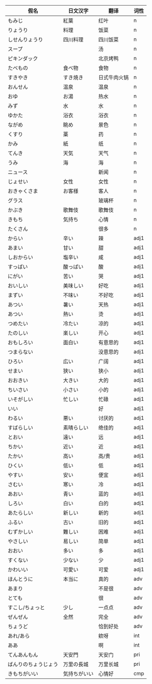 ﻿|假名|日文汉字|翻译|词性|
|-|-|-|-|
|もみじ|紅葉|红叶|n|
|りょうり|料理|饭菜|n|
|しせんりょうり|四川料理|四川饭菜|n|
|スープ||汤|n|
|ピキンダック||北京烤鸭|n|
|たべもの|食べ物|食物|n|
|すきやき|すき焼き|日式牛肉火锅|n|
|おんせん|温泉|温泉|n|
|おゆ|お湯|热水|n|
|みず|水|水|n|
|ゆかた|浴衣|浴衣|n|
|ながめ|眺め|景色|n|
|くすり|薬|药|n|
|かみ|紙|纸|n|
|てんき|天気|天气|n|
|うみ|海|海|n|
|ニュース||新闻|n|
|じょせい|女性|女性|n|
|おきゃくさま|お客様|客人|n|
|グラス||玻璃杯|n|
|かぶき|歌舞伎|歌舞伎|n|
|きもち|気持ち|心情|n|
|たくさん||很多|n|
|からい|辛い|辣|adj1|
|あまい|甘い|甜|adj1|
|しおからい|塩辛い|咸|adj1|
|すっぱい|酸っぱい|酸|adj1|
|にがい|苦い|哭|adj1|
|おいしい|美味しい|好吃|adj1|
|まずい|不味い|不好吃|adj1|
|あつい|暑い|天热|adj1|
|あつい|熱い|烫|adj1|
|つめたい|冷たい|凉的|adj1|
|たのしい|楽しい|开心|adj1|
|おもしろい|面白い|有意思的|adj1|
|つまらない||没意思的|adj1|
|ひろい|広い|广阔|adj1|
|せまい|狭い|狭小|adj1|
|おおきい|大きい|大的|adj1|
|ちいさい|小さい|小的|adj1|
|いそがしい|忙しい|忙碌|adj1|
|いい||好|adj1|
|わるい|悪い|讨厌的|adj1|
|すばらしい|素晴らしい|绝佳的|adj1|
|とおい|遠い|远|adj1|
|ちかい|近い|近|adj1|
|たかい|高い|高/贵|adj1|
|ひくい|低い|低|adj1|
|やすい|安い|便宜|adj1|
|さむい|寒い|冷|adj1|
|あおい|青い|蓝的|adj1|
|しろい|白い|白的|adj1|
|あたらしい|新しい|新的|adj1|
|ふるい|古い|旧的|adj1|
|むずかしい|難しい|困难|adj1|
|やさしい|易しい|简单|adj1|
|おおい|多い|多|adj1|
|すくない|少ない|少|adj1|
|かわいい|可愛い|可爱|adj1|
|ほんとうに|本当に|真的|adv|
|あまり||不是很|adv|
|とても||很|adv|
|すこし/ちょっと|少し|一点点|adv|
|ぜんぜん|全然|完全|adv|
|ちょうど||恰到好处|adv|
|あれ/あら||欸呀|int|
|ああ||啊|int|
|てんあんもん|天安門|天安门|pri|
|ばんりのちょうじょう|万里の長城|万里长城|pri|
|きもちがいい|気持ちがいい|心情好|cmp|